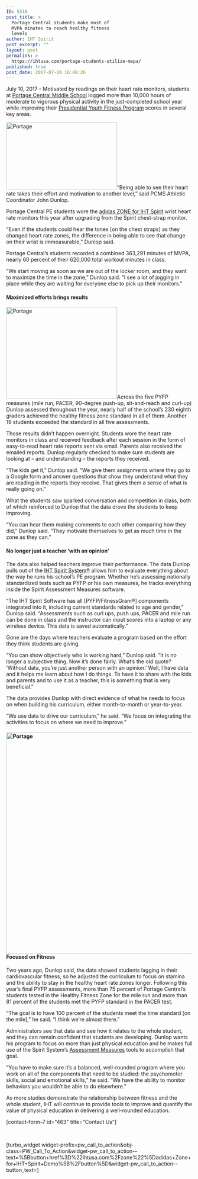 ```yaml
---
ID: 5510
post_title: >
  Portage Central students make most of
  MVPA minutes to reach healthy fitness
  levels
author: IHT Spirit
post_excerpt: ""
layout: post
permalink: >
  https://ihtusa.com/portage-students-utilize-mvpa/
published: true
post_date: 2017-07-10 16:48:26
---
```

July 10, 2017 - <span style="font-weight: 400;">Motivated by readings on their heart rate monitors, students at </span><a href="http://cms.portageps.org/"><span style="font-weight: 400;">Portage Central Middle School</span></a><span style="font-weight: 400;"> logged more than 10,000 hours of moderate to vigorous physical activity in the just-completed school year while improving their </span><a href="http://pyfp.org/"><span style="font-weight: 400;">Presidential Youth Fitness Program</span></a><span style="font-weight: 400;"> scores in several key areas. </span>

<span style="font-weight: 400;"><a href="https://ihtusa.com/wp-content/uploads/2017/07/Portage4.jpg"><img class="alignleft wp-image-5511 size-medium" src="https://ihtusa.com/wp-content/uploads/2017/07/Portage4-300x181.jpg" alt="Portage" width="300" height="181" /></a>“Being able to see their heart rate takes their effort and motivation to another level,” said PCMS Athletic Coordinator John Dunlop. </span>

<span style="font-weight: 400;">Portage Central PE students wore the </span><a href="http://ihtusa.com/zone"><span style="font-weight: 400;">adidas ZONE for IHT Spirit</span></a><span style="font-weight: 400;"> wrist heart rate monitors this year after upgrading from the Spirit chest-strap monitor.</span><!--more-->

<span style="font-weight: 400;">“Even if the students could hear the tones [on the chest straps] as they changed heart rate zones, the difference in being able to see that change on their wrist is immeasurable,” Dunlop said.</span>

<span style="font-weight: 400;">Portage Central’s students recorded a combined 363,291 minutes of MVPA, nearly 60 percent of their 620,000 total workout minutes in class. </span>

<span style="font-weight: 400;">“We start moving as soon as we are out of the locker room, and they want to maximize the time in the zone,” Dunlop said. “I see a lot of jogging in place while they are waiting for everyone else to pick up their monitors.”</span>
<h4><b>Maximized efforts brings results</b></h4>
<span style="font-weight: 400;"><a href="https://ihtusa.com/wp-content/uploads/2017/07/Portage3.jpg"><img class="alignright wp-image-5512 size-medium" src="https://ihtusa.com/wp-content/uploads/2017/07/Portage3-300x248.jpg" alt="Portage" width="300" height="248" /></a>Across the five PYFP measures (mile run, PACER, 90-degree push-up, sit-and-reach and curl-up) Dunlop assessed throughout the year, nearly half of the school’s 230 eighth graders achieved the healthy fitness zone standard in all of them. Another 19 students exceeded the standard in all five assessments.</span>

<span style="font-weight: 400;">Those results didn’t happen overnight. Students wore the heart rate monitors in class and received feedback after each session in the form of easy-to-read heart rate reports sent via email. Parents also received the emailed reports. Dunlop regularly checked to make sure students are looking at – and understanding – the reports they received. </span>

<span style="font-weight: 400;">“The kids get it,” Dunlop said. “We give them assignments where they go to a Google form and answer questions that show they understand what they are reading in the reports they receive. That gives them a sense of what is really going on.”</span>

<span style="font-weight: 400;">What the students saw sparked conversation and competition in class, both of which reinforced to Dunlop that the data drove the students to keep improving.</span>

<span style="font-weight: 400;">“You can hear them making comments to each other comparing how they did,” Dunlop said. “They motivate themselves to get as much time in the zone as they can.”</span>
<h4><b>No longer just a teacher ‘with an opinion’</b></h4>
<span style="font-weight: 400;">The data also helped teachers improve their performance. The data Dunlop pulls out of the </span><a href="http://ihtusa.com/spirit-system"><span style="font-weight: 400;">IHT Spirit System®</span></a><span style="font-weight: 400;"> allows him to evaluate everything about the way he runs his school’s PE program. Whether he’s assessing nationally standardized tests such as PYFP or his own measures, he tracks everything inside the Spirit Assessment Measures software.</span>

<span style="font-weight: 400;">“The IHT Spirit Software has all [PYFP/FitnessGram®] components integrated into it, including current standards related to age and gender,” Dunlop said. “Assessments such as curl ups, push ups, PACER and mile run can be done in class and the instructor can input scores into a laptop or any wireless device. This data is saved automatically.”</span>

<span style="font-weight: 400;">Gone are the days where teachers evaluate a program based on the effort they think students are giving.</span>

<span style="font-weight: 400;">“You can show objectively who is working hard,” Dunlop said. “It is no longer a subjective thing. Now it’s done fairly. What’s the old quote? ‘Without data, you’re just another person with an opinion.’ Well, I have data and it helps me learn about how I do things. To have it to share with the kids and parents and to use it as a teacher, this is something that is very beneficial.”</span>

<span style="font-weight: 400;">The data provides Dunlop with direct evidence of what he needs to focus on when building his curriculum, either month-to-month or year-to-year.</span>

<span style="font-weight: 400;">“We use data to drive our curriculum,” he said. “We focus on integrating the activities to focus on where we need to improve.” </span>
<h4><b><a href="https://ihtusa.com/wp-content/uploads/2017/07/Portage7.jpg"><img class="aligncenter size-full wp-image-5513" src="https://ihtusa.com/wp-content/uploads/2017/07/Portage7.jpg" alt="Portage" width="966" height="598" /></a>Focused on Fitness</b></h4>
<span style="font-weight: 400;">Two years ago, Dunlop said, the data showed students lagging in their cardiovascular fitness, so he adjusted the curriculum to focus on stamina and the ability to stay in the healthy heart rate zones longer. Following this year’s final PYFP assessments, more than 75 percent of Portage Central’s students tested in the Healthy Fitness Zone for the mile run and more than 81 percent of the students met the PYFP standard in the PACER test.</span>

<span style="font-weight: 400;">“The goal is to have 100 percent of the students meet the time standard [on the mile],” he said. “I think we’re almost there.”</span>

<span style="font-weight: 400;">Administrators see that data and see how it relates to the whole student, and they can remain confident that students are developing. Dunlop wants his program to focus on more than just physical education and he makes full use of the Spirit System’s </span><a href="https://ihtusa.com/spirit-system/assessment-software/"><span style="font-weight: 400;">Assessment Measures</span></a><span style="font-weight: 400;"> tools to accomplish that goal. </span>

<span style="font-weight: 400;">“You have to make sure it’s a balanced, well-rounded program where you work on all of the components that need to be studied: the psychomotor skills, social and emotional skills,” he said. “We have the ability to monitor behaviors you wouldn’t be able to do elsewhere.”</span>

<span style="font-weight: 400;">As more studies demonstrate the relationship between fitness and the whole student, IHT will continue to provide tools to improve and quantify the value of physical education in delivering a well-rounded education.</span>
<p style="text-align: left;">[contact-form-7 id="463" title="Contact Us"]</p>
&nbsp;

[turbo_widget widget-prefix=pw_call_to_action&obj-class=PW_Call_To_Action&widget-pw_call_to_action--text=%5Bbutton+href%3D%22ihtusa.com%2Fzone%22%5Dadidas+Zone+for+IHT+Spirit+Demo%5B%2Fbutton%5D&widget-pw_call_to_action--button_text=]

&nbsp;